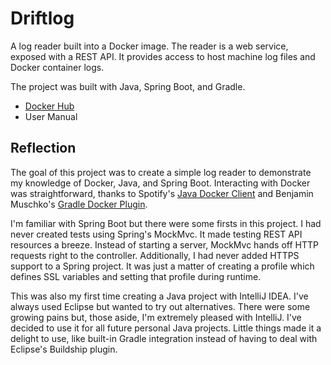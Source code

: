 # Driftlog
A log reader built into a Docker image. The reader is a web service, exposed with a REST API. It provides access to host machine log files and Docker container logs.

The project was built with Java, Spring Boot, and Gradle.

* [Docker Hub](https://hub.docker.com/r/seandougnelson/driftlog)
* User Manual

## Reflection
The goal of this project was to create a simple log reader to demonstrate my knowledge of Docker, Java, and Spring Boot. Interacting with Docker was straightforward, thanks to Spotify's [Java Docker Client](https://github.com/spotify/docker-client) and Benjamin Muschko's [Gradle Docker Plugin](https://github.com/bmuschko/gradle-docker-plugin).

I'm familiar with Spring Boot but there were some firsts in this project. I had never created tests using Spring's MockMvc. It made testing REST API resources a breeze. Instead of starting a server, MockMvc hands off HTTP requests right to the controller. Additionally, I had never added HTTPS support to a Spring project. It was just a matter of creating a profile which defines SSL variables and setting that profile during runtime.

This was also my first time creating a Java project with IntelliJ IDEA. I've always used Eclipse but wanted to try out alternatives. There were some growing pains but, those aside, I'm extremely pleased with IntelliJ. I've decided to use it for all future personal Java projects. Little things made it a delight to use, like built-in Gradle integration instead of having to deal with Eclipse's Buildship plugin.

